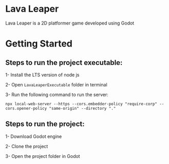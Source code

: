 # Lava Leaper
Lava Leaper is a 2D platformer game developed using Godot

# Getting Started

## Steps to run the project executable:

1- Install the LTS version of node js

2- Open `LavaLeaperExecutable` folder in terminal 

3- Run the following command to run the server: 

`npx local-web-server --https --cors.embedder-policy "require-corp" --cors.opener-policy "same-origin" --directory "."`


## Steps to run the project:

1- Download Godot engine

2- Clone the project

3- Open the project folder in Godot
